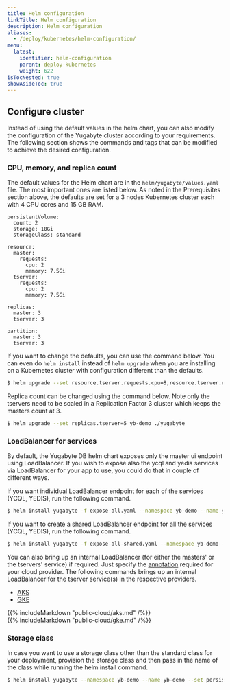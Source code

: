 ```yaml
---
title: Helm configuration
linkTitle: Helm configuration
description: Helm configuration
aliases:
  - /deploy/kubernetes/helm-configuration/
menu:
  latest:
    identifier: helm-configuration
    parent: deploy-kubernetes
    weight: 622
isTocNested: true
showAsideToc: true
---
```


## Configure cluster

Instead of using the default values in the helm chart, you can also modify the configuration of the Yugabyte cluster according to your requirements. The following section shows the commands and tags that can be modified to achieve the desired configuration.

### CPU, memory, and replica count

The default values for the Helm chart are in the `helm/yugabyte/values.yaml` file. The most important ones are listed below. As noted in the Prerequisites section above, the defaults are set for a 3 nodes Kubernetes cluster each with 4 CPU cores and 15 GB RAM.

```
persistentVolume:
  count: 2
  storage: 10Gi
  storageClass: standard

resource:
  master:
    requests:
      cpu: 2
      memory: 7.5Gi
  tserver:
    requests:
      cpu: 2
      memory: 7.5Gi

replicas:
  master: 3
  tserver: 3

partition:
  master: 3
  tserver: 3
```

If you want to change the defaults, you can use the command below. You can even do `helm install` instead of `helm upgrade` when you are installing on a Kubernetes cluster with configuration different than the defaults.

```sh
$ helm upgrade --set resource.tserver.requests.cpu=8,resource.tserver.requests.memory=15Gi yb-demo ./yugabyte
```

Replica count can be changed using the command below. Note only the tservers need to be scaled in a Replication Factor 3 cluster which keeps the masters count at 3.

```sh
$ helm upgrade --set replicas.tserver=5 yb-demo ./yugabyte
```

### LoadBalancer for services

By default, the Yugabyte DB helm chart exposes only the master ui endpoint using LoadBalancer. If you wish to expose also the ycql and yedis services via LoadBalancer for your app to use, you could do that in couple of different ways.

If you want individual LoadBalancer endpoint for each of the services (YCQL, YEDIS), run the following command.

```sh
$ helm install yugabyte -f expose-all.yaml --namespace yb-demo --name yb-demo --wait
```

If you want to create a shared LoadBalancer endpoint for all the services (YCQL, YEDIS), run the following command.

```sh
$ helm install yugabyte -f expose-all-shared.yaml --namespace yb-demo --name yb-demo --wait
```

You can also bring up an internal LoadBalancer (for either the masters' or the tservers' service) if required. Just specify the [annotation](https://kubernetes.io/docs/concepts/services-networking/service/#internal-load-balancer) required for your cloud provider. The following commands brings up an internal LoadBalancer for the tserver service(s) in the respective providers.

<ul class="nav nav-tabs-alt nav-tabs-yb">
  <li >
    <a href="#aks" class="nav-link active" id="aks-tab" data-toggle="tab" role="tab" aria-controls="aks" aria-selected="true">
      <i class="fas fa-cubes" aria-hidden="true"></i>
      AKS
    </a>
  </li>
  <li>
    <a href="#gke" class="nav-link" id="gke-tab" data-toggle="tab" role="tab" aria-controls="gke" aria-selected="false">
      <i class="fas fa-cubes" aria-hidden="true"></i>
      GKE
    </a>
  </li>
</ul>

<div class="tab-content">
  <div id="aks" class="tab-pane fade show active" role="tabpanel" aria-labelledby="aks-tab">
    {{% includeMarkdown "public-cloud/aks.md" /%}}
  </div>
  <div id="gke" class="tab-pane fade" role="tabpanel" aria-labelledby="gke-tab">
    {{% includeMarkdown "public-cloud/gke.md" /%}}
  </div>
</div>

### Storage class

In case you want to use a storage class other than the standard class for your deployment, provision the storage class and then pass in the name of the class while running the helm install command.

```sh
$ helm install yugabyte --namespace yb-demo --name yb-demo --set persistentVolume.storageClass=<name of provisioned storage> --wait
```
